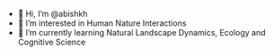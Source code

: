 - 👋 Hi, I’m @abishkh
- 👀 I’m interested in Human Nature Interactions
- 🌱 I’m currently learning Natural Landscape Dynamics, Ecology and Cognitive Science

<!---
abishkh/abishkh is a ✨ special ✨ repository because its `README.md` (this file) appears on your GitHub profile.
You can click the Preview link to take a look at your changes.
--->
